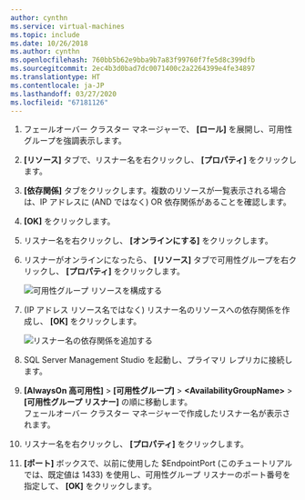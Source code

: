 ```yaml
---
author: cynthn
ms.service: virtual-machines
ms.topic: include
ms.date: 10/26/2018
ms.author: cynthn
ms.openlocfilehash: 760bb5b62e9bba9b7a83f99760f7fe5d8c399dfb
ms.sourcegitcommit: 2ec4b3d0bad7dc0071400c2a2264399e4fe34897
ms.translationtype: HT
ms.contentlocale: ja-JP
ms.lasthandoff: 03/27/2020
ms.locfileid: "67181126"
---
```

1. フェールオーバー クラスター マネージャーで、 **[ロール]** を展開し、可用性グループを強調表示します。  

2. **[リソース]** タブで、リスナー名を右クリックし、 **[プロパティ]** をクリックします。

3. **[依存関係]** タブをクリックします。複数のリソースが一覧表示される場合は、IP アドレスに (AND ではなく) OR 依存関係があることを確認します。  

4. **[OK]** をクリックします。

5. リスナー名を右クリックし、 **[オンラインにする]** をクリックします。

6. リスナーがオンラインになったら、 **[リソース]** タブで可用性グループを右クリックし、 **[プロパティ]** をクリックします。
   
    ![可用性グループ リソースを構成する](./media/virtual-machines-sql-server-configure-alwayson-availability-group-listener/IC678772.gif)

7. (IP アドレス リソース名ではなく) リスナー名のリソースへの依存関係を作成し、 **[OK]** をクリックします。
   
    ![リスナー名の依存関係を追加する](./media/virtual-machines-sql-server-configure-alwayson-availability-group-listener/IC678773.gif)

8. SQL Server Management Studio を起動し、プライマリ レプリカに接続します。

9. **[AlwaysOn 高可用性]**  >  **[可用性グループ]**  >  **\<AvailabilityGroupName\>**  >  **[可用性グループ リスナー]** の順に移動します。  
    フェールオーバー クラスター マネージャーで作成したリスナー名が表示されます。

10. リスナー名を右クリックし、 **[プロパティ]** をクリックします。

11. **[ポート]** ボックスで、以前に使用した $EndpointPort (このチュートリアルでは、既定値は 1433) を使用し、可用性グループ リスナーのポート番号を指定して、 **[OK]** をクリックします。

